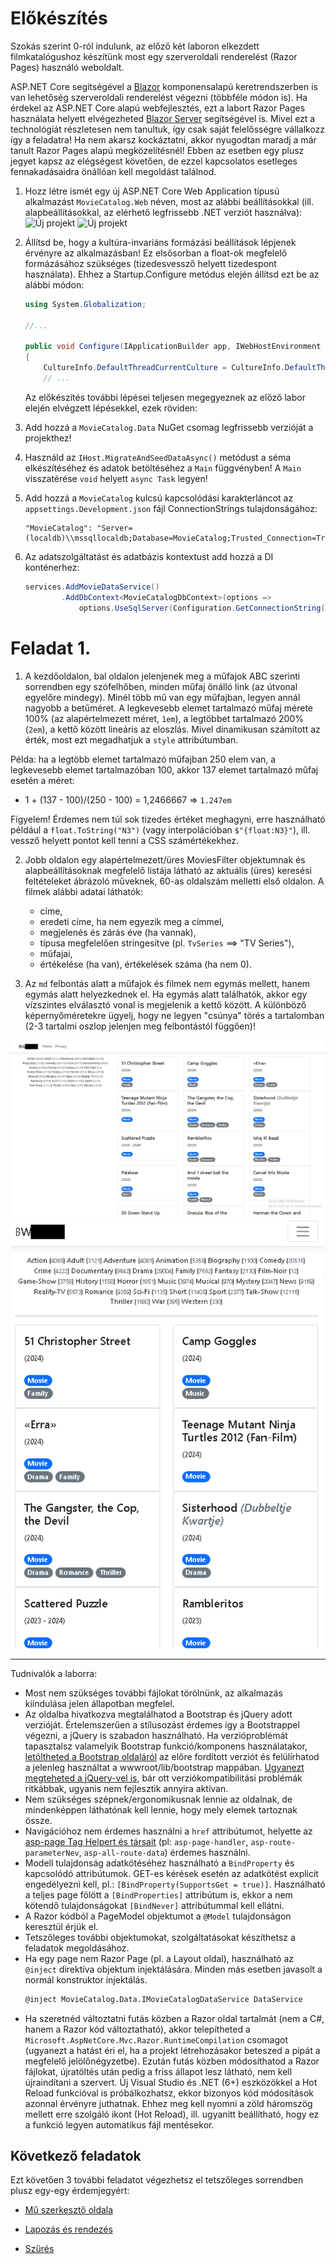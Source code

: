 # Előkészítés

Szokás szerint 0-ról indulunk, az előző két laboron elkezdett filmkatalógushoz készítünk most egy szerveroldali renderelést (Razor Pages) használó weboldalt.

ASP.NET Core segítségével a [Blazor](https://docs.microsoft.com/en-us/aspnet/core/blazor/) komponensalapú keretrendszerben is van lehetőség szerveroldali renderelést végezni (többféle módon is). Ha érdekel az ASP.NET Core alapú webfejlesztés, ezt a labort Razor Pages használata helyett elvégezheted [Blazor Server](https://docs.microsoft.com/en-us/aspnet/core/blazor/hosting-models) segítségével is. Mivel ezt a technológiát részletesen nem tanultuk, így csak saját felelősségre vállalkozz így a feladatra! Ha nem akarsz kockáztatni, akkor nyugodtan maradj a már tanult Razor Pages alapú megközelítésnél! Ebben az esetben egy plusz jegyet kapsz az elégségest követően, de ezzel kapcsolatos esetleges fennakadásaidra önállóan kell megoldást találnod.

1. Hozz létre ismét egy új ASP.NET Core Web Application típusú alkalmazást `MovieCatalog.Web` néven, most az alábbi beállításokkal (ill. alapbeállításokkal, az elérhető legfrissebb .NET verziót használva):
  ![Új projekt](images/uj-projekt-1.png)
  ![Új projekt](images/uj-projekt-2.png)
1. Állítsd be, hogy a kultúra-invariáns formázási beállítások lépjenek érvényre az alkalmazásban! Ez elsősorban a float-ok megfelelő formázásához szükséges (tizedesvessző helyett tizedespont használata). Ehhez a Startup.Configure metódus elején állítsd ezt be az alábbi módon:
    ``` C#
    using System.Globalization;

    //...

    public void Configure(IApplicationBuilder app, IWebHostEnvironment env)
    {
        CultureInfo.DefaultThreadCurrentCulture = CultureInfo.DefaultThreadCurrentUICulture = CultureInfo.InvariantCulture;
        // ...
    ```
    
    Az előkészítés további lépései teljesen megegyeznek az előző labor elején elvégzett lépésekkel, ezek röviden:

1. Add hozzá a `MovieCatalog.Data` NuGet csomag legfrissebb verzióját a projekthez!
1. Használd az `IHost.MigrateAndSeedDataAsync()` metódust a séma elkészítéséhez és adatok betöltéséhez a `Main` függvényben! A `Main` visszatérése `void` helyett `async Task` legyen!
1. Add hozzá a `MovieCatalog` kulcsú kapcsolódási karakterláncot az `appsettings.Development.json` fájl ConnectionStrings tulajdonságához:
    ``` 
    "MovieCatalog": "Server=(localdb)\\mssqllocaldb;Database=MovieCatalog;Trusted_Connection=True;MultipleActiveResultSets=true"
    ```
1. Az adatszolgáltatást és adatbázis kontextust add hozzá a DI konténerhez:
    ``` C#
    services.AddMovieDataService()
            .AddDbContext<MovieCatalogDbContext>(options =>
                options.UseSqlServer(Configuration.GetConnectionString("MovieCatalog")));
    ```

# Feladat 1.

1. A kezdőoldalon, bal oldalon jelenjenek meg a műfajok ABC szerinti sorrendben egy szófelhőben, minden műfaj önálló link (az útvonal egyelőre mindegy). Minél több mű van egy műfajban, legyen annál nagyobb a betűméret. A legkevesebb elemet tartalmazó műfaj mérete 100% (az alapértelmezett méret, `1em`), a legtöbbet tartalmazó 200% (`2em`), a kettő között lineáris az eloszlás. Mivel dinamikusan számított az érték, most ezt megadhatjuk a `style` attribútumban.

Példa: ha a legtöbb elemet tartalmazó műfajban 250 elem van, a legkevesebb elemet tartalmazóban 100, akkor 137 elemet tartalmazó műfaj esetén a méret:

- 1 + (137 - 100)/(250 - 100) = 1,2466667 => `1.247em`

Figyelem! Érdemes nem túl sok tizedes értéket meghagyni, erre használható például a `float.ToString("N3")` (vagy interpolációban `$"{float:N3}"`), ill. vessző helyett pontot kell tenni a CSS számértékekhez.

2. Jobb oldalon egy alapértelmezett/üres MoviesFilter objektumnak és alapbeállításoknak megfelelő listája látható az aktuális (üres) keresési feltételeket ábrázoló műveknek, 60-as oldalszám melletti első oldalon. A filmek alábbi adatai láthatók:
    - címe, 
    - eredeti címe, ha nem egyezik meg a címmel,
    - megjelenés és zárás éve (ha vannak),
    - típusa megfelelően stringesítve (pl. `TvSeries` ==> "TV Series"),
    - műfajai,
    - értékelése (ha van), értékelések száma (ha nem 0).

3. Az `md` felbontás alatt a műfajok és filmek nem egymás mellett, hanem egymás alatt helyezkednek el. Ha egymás alatt találhatók, akkor egy vízszintes elválasztó vonal is megjelenik a kettő között. A különböző képernyőméretekre ügyelj, hogy ne legyen "csúnya" törés a tartalomban (2-3 tartalmi oszlop jelenjen meg felbontástól függően)!

![Feladat 1.](images/feladat-1.png)
![Feladat 1.](images/feladat-1b.png)

<hr/>

Tudnivalók a laborra:
- Most nem szükséges további fájlokat törölnünk, az alkalmazás kiindulása jelen állapotban megfelel.
- Az oldalba hivatkozva megtalálhatod a Bootstrap és jQuery adott verzióját. Értelemszerűen a stílusozást érdemes így a Bootstrappel végezni, a jQuery is szabadon használható. Ha verzióproblémát tapasztalsz valamelyik Bootstrap funkció/komponens használatakor, [letöltheted a Bootstrap oldaláról](https://getbootstrap.com/) az előre fordított verziót és felülírhatod a jelenleg használtat a wwwroot/lib/bootstrap mappában. [Ugyanezt megteheted a jQuery-vel is](https://jquery.com/download/), bár ott verziókompatibilitási problémák ritkábbak, ugyanis nem fejlesztik annyira aktívan.
- Nem szükséges szépnek/ergonomikusnak lennie az oldalnak, de mindenképpen láthatónak kell lennie, hogy mely elemek tartoznak össze.
- Navigációhoz nem érdemes használni a `href` attribútumot, helyette az [asp-page Tag Helpert és társait](https://docs.microsoft.com/en-us/aspnet/core/mvc/views/tag-helpers/built-in/anchor-tag-helper) (pl: `asp-page-handler`, `asp-route-parameterNev`, `asp-all-route-data`) érdemes használni.
- Modell tulajdonság adatkötéséhez használható a `BindProperty` és kapcsolódó attribútumok. GET-es kérések esetén az adatkötést explicit engedélyezni kell, pl.: `[BindProperty(SupportsGet = true)]`. Használható a teljes page fölött a `[BindProperties]` attribútum is, ekkor a nem kötendő tulajdonságokat `[BindNever]` attribútummal kell ellátni.
- A Razor kódból a PageModel objektumot a `@Model` tulajdonságon keresztül érjük el.
- Tetszőleges további objektumokat, szolgáltatásokat készíthetsz a feladatok megoldásához.
- Ha egy page nem Razor Page (pl. a Layout oldal), használható az `@inject` direktíva objektum injektálására. Minden más esetben javasolt a normál konstruktor injektálás.
    ``` HTML
    @inject MovieCatalog.Data.IMovieCatalogDataService DataService
    ```
- Ha szeretnéd változtatni futás közben a Razor oldal tartalmát (nem a C#, hanem a Razor kód változtatható), akkor telepítheted a `Microsoft.AspNetCore.Mvc.Razor.RuntimeCompilation` csomagot (ugyanezt a hatást éri el, ha a projekt létrehozásakor beteszed a pipát a megfelelő jelölőnégyzetbe). Ezután futás közben módosíthatod a Razor fájlokat, újratöltés után pedig a friss állapot lesz látható, nem kell újraindítani a szervert. Új Visual Studio és .NET (6+) eszközökkel a Hot Reload funkcióval is próbálkozhatsz, ekkor bizonyos kód módosítások azonnal érvényre juthatnak. Ehhez meg kell nyomni a zöld háromszög mellett erre szolgáló ikont (Hot Reload), ill. ugyanitt beállítható, hogy ez a funkció legyen automatikus fájl mentésekor.

## Következő feladatok

Ezt követően 3 további feladatot végezhetsz el tetszőleges sorrendben plusz egy-egy érdemjegyért:

- [Mű szerkesztő oldala](Feladat-2.md)

- [Lapozás és rendezés](Feladat-3.md)

- [Szűrés](Feladat-4.md)
